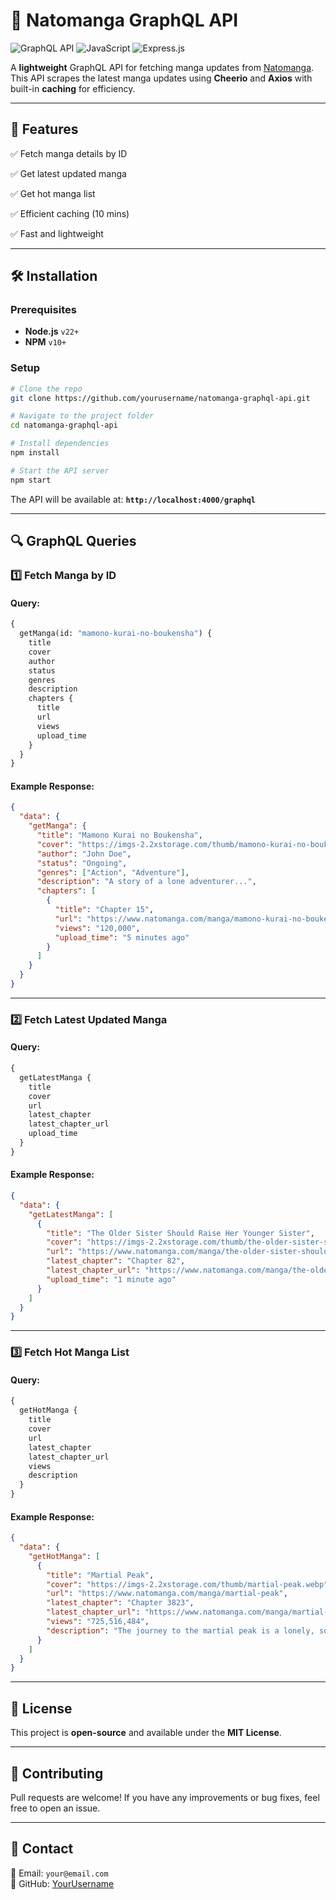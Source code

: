 # 📘 Natomanga GraphQL API

![GraphQL API](https://img.shields.io/badge/GraphQL-API-blueviolet?style=for-the-badge&logo=graphql)
![JavaScript](https://img.shields.io/badge/JavaScript-ES6+-yellow?style=for-the-badge&logo=javascript)
![Express.js](https://img.shields.io/badge/Express.js-API-green?style=for-the-badge&logo=express)

A **lightweight** GraphQL API for fetching manga updates from [Natomanga](https://www.natomanga.com). This API scrapes the latest manga updates using **Cheerio** and **Axios** with built-in **caching** for efficiency.

---

## 🚀 Features
✅ Fetch manga details by ID

✅ Get latest updated manga

✅ Get hot manga list

✅ Efficient caching (10 mins)

✅ Fast and lightweight

---

## 🛠 Installation

### **Prerequisites**
- **Node.js** `v22+`
- **NPM** `v10+`

### **Setup**
```bash
# Clone the repo
git clone https://github.com/yourusername/natomanga-graphql-api.git

# Navigate to the project folder
cd natomanga-graphql-api

# Install dependencies
npm install

# Start the API server
npm start
```

The API will be available at: **`http://localhost:4000/graphql`**

---

## 🔍 GraphQL Queries

### **1️⃣ Fetch Manga by ID**
#### **Query:**
```graphql
{
  getManga(id: "mamono-kurai-no-boukensha") {
    title
    cover
    author
    status
    genres
    description
    chapters {
      title
      url
      views
      upload_time
    }
  }
}
```
#### **Example Response:**
```json
{
  "data": {
    "getManga": {
      "title": "Mamono Kurai no Boukensha",
      "cover": "https://imgs-2.2xstorage.com/thumb/mamono-kurai-no-boukensha.webp",
      "author": "John Doe",
      "status": "Ongoing",
      "genres": ["Action", "Adventure"],
      "description": "A story of a lone adventurer...",
      "chapters": [
        {
          "title": "Chapter 15",
          "url": "https://www.natomanga.com/manga/mamono-kurai-no-boukensha/chapter-15",
          "views": "120,000",
          "upload_time": "5 minutes ago"
        }
      ]
    }
  }
}
```

---

### **2️⃣ Fetch Latest Updated Manga**
#### **Query:**
```graphql
{
  getLatestManga {
    title
    cover
    url
    latest_chapter
    latest_chapter_url
    upload_time
  }
}
```
#### **Example Response:**
```json
{
  "data": {
    "getLatestManga": [
      {
        "title": "The Older Sister Should Raise Her Younger Sister",
        "cover": "https://imgs-2.2xstorage.com/thumb/the-older-sister-should-raise-her-younger-sister.webp",
        "url": "https://www.natomanga.com/manga/the-older-sister-should-raise-her-younger-sister",
        "latest_chapter": "Chapter 82",
        "latest_chapter_url": "https://www.natomanga.com/manga/the-older-sister-should-raise-her-younger-sister/chapter-82",
        "upload_time": "1 minute ago"
      }
    ]
  }
}
```

---

### **3️⃣ Fetch Hot Manga List**
#### **Query:**
```graphql
{
  getHotManga {
    title
    cover
    url
    latest_chapter
    latest_chapter_url
    views
    description
  }
}
```
#### **Example Response:**
```json
{
  "data": {
    "getHotManga": [
      {
        "title": "Martial Peak",
        "cover": "https://imgs-2.2xstorage.com/thumb/martial-peak.webp",
        "url": "https://www.natomanga.com/manga/martial-peak",
        "latest_chapter": "Chapter 3823",
        "latest_chapter_url": "https://www.natomanga.com/manga/martial-peak/chapter-3823",
        "views": "725,516,484",
        "description": "The journey to the martial peak is a lonely, solitary and long one..."
      }
    ]
  }
}
```

---

## 📜 License
This project is **open-source** and available under the **MIT License**.

---

## 🤝 Contributing
Pull requests are welcome! If you have any improvements or bug fixes, feel free to open an issue.

---

## 💬 Contact
📧 Email: `your@email.com`  
🐙 GitHub: [YourUsername](https://github.com/yourusername)

